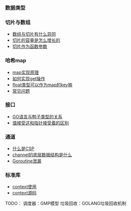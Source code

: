### 数据类型

### 切片与数组
- [数组与切片有什么异同](docs/slice/slice-array.md)
- [切片的容量是怎么增长的](docs/slice/slice-cap.md)
- [切片作为函数参数](docs/slice/slice-param.md)

### 哈希map
- [map实现原理](docs/map/map-create.md)
- [如何实现get操作](docs/map/map-get.md)
- [float类型可以作为map的key嘛](docs/map/map-float-key.md)
- [常见问题](docs/map/map.md)


### 接口
- [GO语言与鸭子类型的关系](docs/inter/duck.md)
- [值接受这和指针接受着的区别](docs/inter/pointer.md)


### 通道
- [什么是CSP](docs/ch/csp.md)
- [channel的底层数据结构是什么](docs/ch/channel.md)
- [Goroutine泄漏](docs/ch/channel-buf.md)


### 标准库
- [context使用](docs/lib/context.md)
- [context源码](docs/lib/context-2.md)


TODO：
调度器：GMP模型
垃圾回收：GOLANG垃圾回收机制